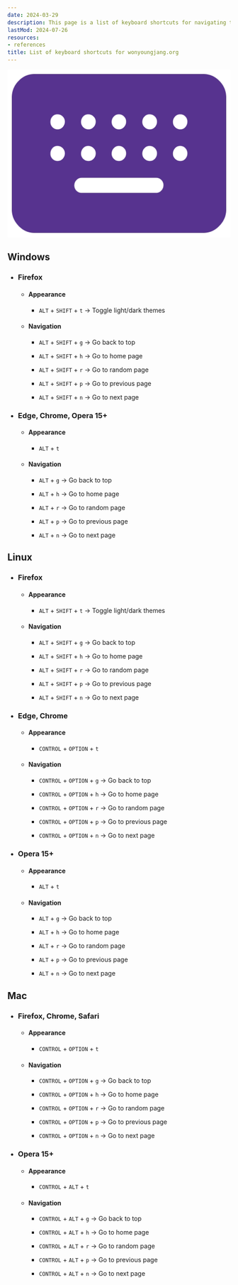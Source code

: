 ```yaml
---
date: 2024-03-29
description: This page is a list of keyboard shortcuts for navigating this site
lastMod: 2024-07-26
resources:
- references
title: List of keyboard shortcuts for wonyoungjang.org
---
```

![list-of-keyboard-shortcuts.webp](/assets/list-of-keyboard-shortcuts_1722025498541_0.webp)

## Windows

  + ### Firefox

    + #### Appearance

      + `ALT` + `SHIFT` + `t` → Toggle light/dark themes

    + #### Navigation

      + `ALT` + `SHIFT` + `g` → Go back to top

      + `ALT` + `SHIFT` + `h` → Go to home page

      + `ALT` + `SHIFT` + `r` → Go to random page

      + `ALT` + `SHIFT` + `p` → Go to previous page

      + `ALT` + `SHIFT` + `n` → Go to next page

  + ### Edge, Chrome, Opera 15+

    + #### Appearance

      + `ALT` + `t`

    + #### Navigation

      + `ALT` + `g` → Go back to top

      + `ALT` + `h` → Go to home page

      + `ALT` + `r` → Go to random page

      + `ALT` + `p` → Go to previous page

      + `ALT` + `n` → Go to next page

## Linux

  + ### Firefox

    + #### Appearance

      + `ALT` + `SHIFT` + `t` → Toggle light/dark themes

    + #### Navigation

      + `ALT` + `SHIFT` + `g` → Go back to top

      + `ALT` + `SHIFT` + `h` → Go to home page

      + `ALT` + `SHIFT` + `r` → Go to random page

      + `ALT` + `SHIFT` + `p` → Go to previous page

      + `ALT` + `SHIFT` + `n` → Go to next page

  + ### Edge, Chrome

    + #### Appearance

      + `CONTROL` + `OPTION` + `t`

    + #### Navigation

      + `CONTROL` + `OPTION` + `g` → Go back to top

      + `CONTROL` + `OPTION` + `h` → Go to home page

      + `CONTROL` + `OPTION` + `r` → Go to random page

      + `CONTROL` + `OPTION` + `p` → Go to previous page

      + `CONTROL` + `OPTION` + `n` → Go to next page

  + ### Opera 15+

    + #### Appearance

      + `ALT` + `t`

    + #### Navigation

      + `ALT` + `g` → Go back to top

      + `ALT` + `h` → Go to home page

      + `ALT` + `r` → Go to random page

      + `ALT` + `p` → Go to previous page

      + `ALT` + `n` → Go to next page

## Mac

  + ### Firefox, Chrome, Safari

    + #### Appearance

      + `CONTROL` + `OPTION` + `t`

    + #### Navigation

      + `CONTROL` + `OPTION` + `g` → Go back to top

      + `CONTROL` + `OPTION` + `h` → Go to home page

      + `CONTROL` + `OPTION` + `r` → Go to random page

      + `CONTROL` + `OPTION` + `p` → Go to previous page

      + `CONTROL` + `OPTION` + `n` → Go to next page

  + ### Opera 15+

    + #### Appearance

      + `CONTROL` + `ALT` + `t`

    + #### Navigation

      + `CONTROL` + `ALT` + `g` → Go back to top

      + `CONTROL` + `ALT` + `h` → Go to home page

      + `CONTROL` + `ALT` + `r` → Go to random page

      + `CONTROL` + `ALT` + `p` → Go to previous page

      + `CONTROL` + `ALT` + `n` → Go to next page
